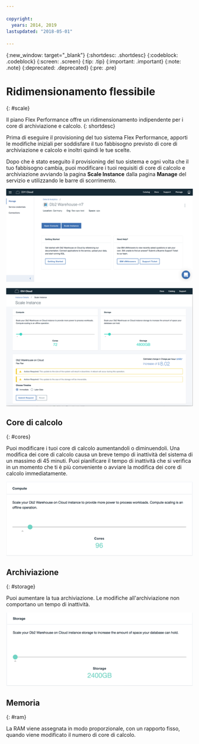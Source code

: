 ```yaml
---

copyright:
  years: 2014, 2019
lastupdated: "2018-05-01"

---
```


<!-- Attribute definitions --> 
{:new_window: target="_blank"}
{:shortdesc: .shortdesc}
{:codeblock: .codeblock}
{:screen: .screen}
{:tip: .tip}
{:important: .important}
{:note: .note}
{:deprecated: .deprecated}
{:pre: .pre}

# Ridimensionamento flessibile
{: #scale}

Il piano Flex Performance offre un ridimensionamento indipendente per i core di archiviazione e calcolo. 
{: shortdesc}

Prima di eseguire il provisioning del tuo sistema Flex Performance, apporti le modifiche iniziali per soddisfare il tuo fabbisogno previsto di core di archiviazione e calcolo e inoltri quindi le tue scelte.

Dopo che è stato eseguito il provisioning del tuo sistema e ogni volta che il tuo fabbisogno cambia, puoi modificare i tuoi requisiti di core di calcolo e archiviazione avviando la pagina **Scale Instance** dalla pagina **Manage** del servizio e utilizzando le barre di scorrimento.

![Vista della pagina dei core di calcolo della console web](images/launch.png)

![Vista della pagina dei core di calcolo della console web](images/scaling_full.png)


## Core di calcolo
{: #cores}

Puoi modificare i tuoi core di calcolo aumentandoli o diminuendoli. Una modifica dei core di calcolo causa un breve tempo di inattività del sistema di un massimo di 45 minuti. Puoi pianificare il tempo di inattività che si verifica in un momento che ti è più conveniente o avviare la modifica dei core di calcolo immediatamente.

![Vista della pagina dei core di calcolo della console web](images/cores.png)

## Archiviazione
{: #storage}

Puoi aumentare la tua archiviazione. Le modifiche all'archiviazione non comportano un tempo di inattività.

![Vista della pagina di archiviazione della console web](images/storage.png)

## Memoria
{: #ram}

La RAM viene assegnata in modo proporzionale, con un rapporto fisso, quando viene modificato il numero di core di calcolo.

